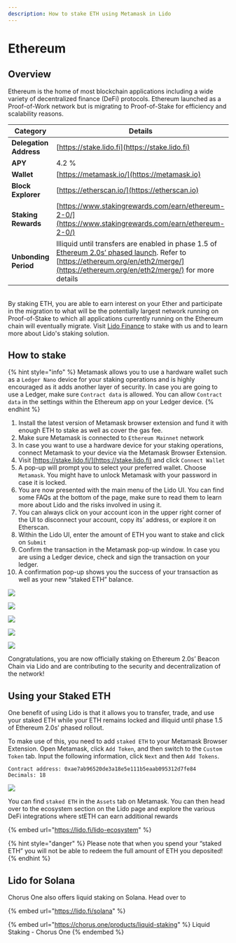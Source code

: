 ```yaml
---
description: How to stake ETH using Metamask in Lido
---
```


# Ethereum

## Overview

Ethereum is the home of most blockchain applications including a wide variety of decentralized finance (DeFi) protocols. Ethereum launched as a Proof-of-Work network but is migrating to Proof-of-Stake for efficiency and scalability reasons.

| Category               | Details                                                                                                                                                                                                                                                     |
| ---------------------- | ----------------------------------------------------------------------------------------------------------------------------------------------------------------------------------------------------------------------------------------------------------- |
| **Delegation Address** | [https://stake.lido.fi](https://stake.lido.fi)                                                                                                                                                                                                              |
| **APY**                | 4.2 %                                                                                                                                                                                                                                                       |
| **Wallet**             | [https://metamask.io/](https://metamask.io)                                                                                                                                                                                                                 |
| **Block Explorer**     | [https://etherscan.io/](https://etherscan.io)                                                                                                                                                                                                               |
| **Staking Rewards**    | [https://www.stakingrewards.com/earn/ethereum-2-0/](https://www.stakingrewards.com/earn/ethereum-2-0/)                                                                                                                                                      |
| **Unbonding Period**   | Illiquid until transfers are enabled in phase 1.5 of [Ethereum 2.0s’ phased launch](https://stakingfac.medium.com/intro-to-ethereum-2-0-b350fbec13ec). Refer to [https://ethereum.org/en/eth2/merge/](https://ethereum.org/en/eth2/merge/) for more details |

\
By staking ETH, you are able to earn interest on your Ether and participate in the migration to what will be the potentially largest network running on Proof-of-Stake to which all applications currently running on the Ethereum chain will eventually migrate. Visit [Lido Finance](https://lido.fi) to stake with us and to learn more about Lido's staking solution.

## How to stake

{% hint style="info" %}
Metamask allows you to use a hardware wallet such as a `Ledger Nano` device for your staking operations and is highly encouraged as it adds another layer of security. In case you are going to use a Ledger, make sure `Contract data` is allowed. You can allow `Contract data` in the settings within the Ethereum app on your Ledger device.
{% endhint %}

1. Install the latest version of Metamask browser extension and fund it with enough ETH to stake as well as cover the gas fee.
2. Make sure Metamask is connected to `Ethereum Mainnet` network
3. In case you want to use a hardware device for your staking operations, connect Metamask to your device via the Metamask Browser Extension.
4. Visit [https://stake.lido.fi/](https://stake.lido.fi) and click `Connect Wallet`
5. A pop-up will prompt you to select your preferred wallet. Choose `Metamask`. You might have to unlock Metamask with your password in case it is locked.
6. You are now presented with the main menu of the Lido UI. You can find some FAQs at the bottom of the page, make sure to read them to learn more about Lido and the risks involved in using it.
7. You can always click on your account icon in the upper right corner of the UI to disconnect your account, copy its’ address, or explore it on Etherscan.
8. Within the Lido UI, enter the amount of ETH you want to stake and click on `Submit`&#x20;
9. Confirm the transaction in the Metamask pop-up window. In case you are using a Ledger device, check and sign the transaction on your ledger.
10. A confirmation pop-up shows you the success of your transaction as well as your new “staked ETH” balance.

![](<../.gitbook/assets/image (34).png>)

![](<../.gitbook/assets/image (35).png>)

&#x20;

![](<../.gitbook/assets/image (38).png>)

![](<../.gitbook/assets/image (37).png>)

![](<../.gitbook/assets/image (39).png>)

Congratulations, you are now officially staking on Ethereum 2.0s’ Beacon Chain via Lido and are contributing to the security and decentralization of the network!

## Using your Staked ETH

One benefit of using Lido is that it allows you to transfer, trade, and use your staked ETH while your ETH remains locked and illiquid until phase 1.5 of Ethereum 2.0s’ phased rollout.

To make use of this, you need to add `staked ETH` to your Metamask Browser Extension. Open Metamask, click `Add Token`, and then switch to the `Custom Token` tab. Input the following information, click `Next` and then `Add Tokens`.

```
Contract address: 0xae7ab96520de3a18e5e111b5eaab095312d7fe84
Decimals: 18
```

![](<../.gitbook/assets/image (41).png>)

You can find `staked ETH` in the `Assets` tab on Metamask. You can then head over to the ecosystem section on the Lido page and explore the various DeFi integrations where stETH can earn additional rewards

{% embed url="https://lido.fi/lido-ecosystem" %}

{% hint style="danger" %}
&#x20;Please note that when you spend your “staked ETH” you will not be able to redeem the full amount of ETH you deposited!
{% endhint %}

## Lido for Solana

Chorus One also offers liquid staking on Solana. Head over to&#x20;

{% embed url="https://lido.fi/solana" %}

{% embed url="https://chorus.one/products/liquid-staking" %}
Liquid Staking - Chorus One
{% endembed %}


